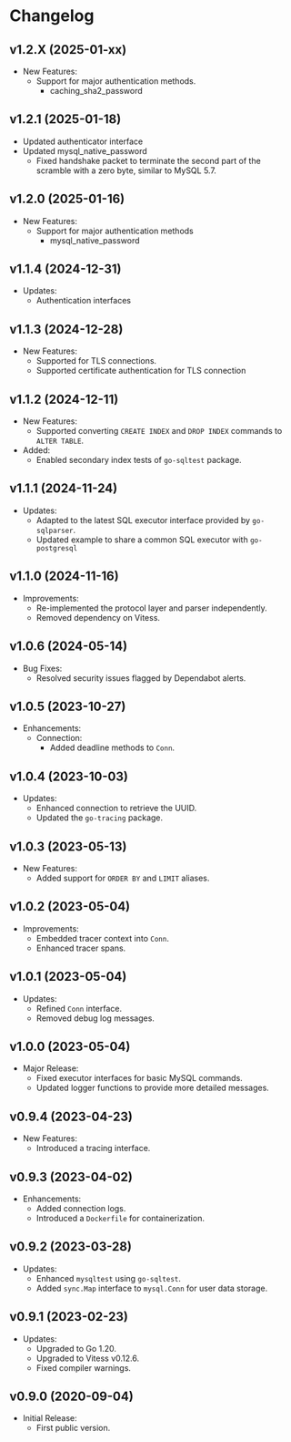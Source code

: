 # Changelog

## v1.2.X (2025-01-xx)
- New Features:
  - Support for major authentication methods.
    - caching_sha2_password

## v1.2.1 (2025-01-18)
- Updated authenticator interface
- Updated mysql_native_password
  - Fixed handshake packet to terminate the second part of the scramble with a zero byte, similar to MySQL 5.7.

## v1.2.0 (2025-01-16)
- New Features:
  - Support for major authentication methods
    - mysql_native_password

## v1.1.4 (2024-12-31)
- Updates:
  - Authentication interfaces

## v1.1.3 (2024-12-28)
- New Features:
  - Supported for TLS connections.
  - Supported certificate authentication for TLS connection

## v1.1.2 (2024-12-11)
- New Features:
  - Supported converting `CREATE INDEX` and `DROP INDEX` commands to `ALTER TABLE`.
- Added:
  - Enabled secondary index tests of `go-sqltest` package.

## v1.1.1 (2024-11-24)
- Updates:
  - Adapted to the latest SQL executor interface provided by `go-sqlparser`.
  - Updated example to share a common SQL executor with `go-postgresql`

## v1.1.0 (2024-11-16)
- Improvements:
  - Re-implemented the protocol layer and parser independently.
  - Removed dependency on Vitess.

## v1.0.6 (2024-05-14)
- Bug Fixes:
  - Resolved security issues flagged by Dependabot alerts.

## v1.0.5 (2023-10-27)
- Enhancements:
  - Connection:
    - Added deadline methods to `Conn`.

## v1.0.4 (2023-10-03)
- Updates:
  - Enhanced connection to retrieve the UUID.
  - Updated the `go-tracing` package.

## v1.0.3 (2023-05-13)
- New Features:
  - Added support for `ORDER BY` and `LIMIT` aliases.

## v1.0.2 (2023-05-04)
- Improvements:
  - Embedded tracer context into `Conn`.
  - Enhanced tracer spans.

## v1.0.1 (2023-05-04)
- Updates:
  - Refined `Conn` interface.
  - Removed debug log messages.

## v1.0.0 (2023-05-04)
- Major Release:
  - Fixed executor interfaces for basic MySQL commands.
  - Updated logger functions to provide more detailed messages.

## v0.9.4 (2023-04-23)
- New Features:
  - Introduced a tracing interface.

## v0.9.3 (2023-04-02)
- Enhancements:
  - Added connection logs.
  - Introduced a `Dockerfile` for containerization.

## v0.9.2 (2023-03-28)
- Updates:
  - Enhanced `mysqltest` using `go-sqltest`.
  - Added `sync.Map` interface to `mysql.Conn` for user data storage.

## v0.9.1 (2023-02-23)
- Updates:
  - Upgraded to Go 1.20.
  - Upgraded to Vitess v0.12.6.
  - Fixed compiler warnings.

## v0.9.0 (2020-09-04)
- Initial Release:
  - First public version.

